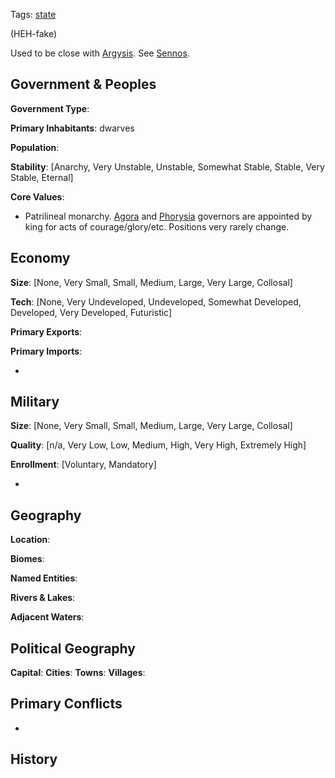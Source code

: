 Tags: [state](States)

(HEH-fake)

Used to be close with [Argysis](Argysis). See [Sennos](Sennos).

## Government & Peoples

**Government Type**:

**Primary Inhabitants**: dwarves

**Population**: 

**Stability**: [Anarchy, Very Unstable, Unstable, Somewhat Stable, Stable, Very Stable, Eternal] 

**Core Values**: 

- Patrilineal monarchy. [Agora](Agora) and [Phorysia](Phorysia) governors are appointed by king for acts of courage/glory/etc. Positions very rarely change.


## Economy

**Size**: [None, Very Small, Small, Medium, Large, Very Large, Collosal]

**Tech**: [None, Very Undeveloped, Undeveloped, Somewhat Developed, Developed, Very Developed, Futuristic] 

**Primary Exports**: 

**Primary Imports**: 

- 


## Military

**Size**: [None, Very Small, Small, Medium, Large, Very Large, Collosal]

**Quality**: [n/a, Very Low, Low, Medium, High, Very High, Extremely High]

**Enrollment**: [Voluntary, Mandatory]

- 


## Geography

**Location**: 

**Biomes**: 

**Named Entities**:

**Rivers & Lakes**: 

**Adjacent Waters**: 


## Political Geography

**Capital**: 
**Cities**: 
**Towns**: 
**Villages**: 


## Primary Conflicts

- 


## History

